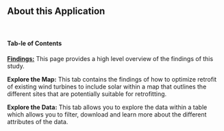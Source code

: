 ## About this Application

<br>

#### Tab-le of Contents

**[Findings:](#Findings)** This page provides a high level overview of the findings of this study.

**Explore the Map:** This tab contains the findings of how to optimize retrofit of existing wind turbines to include solar within a map that outlines the different sites that are potentially suitable for retrofitting. 

**Explore the Data:** This tab allows you to explore the data within a table which allows you to filter, download and learn more about the different attributes of the data.

<br>
